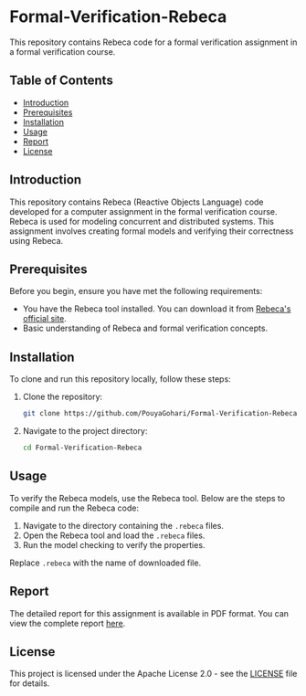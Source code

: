 # Formal-Verification-Rebeca
This repository contains Rebeca code for a formal verification assignment in a formal verification course.

## Table of Contents

- [Introduction](#introduction)
- [Prerequisites](#prerequisites)
- [Installation](#installation)
- [Usage](#usage)
- [Report](#report)
- [License](#license)

## Introduction

This repository contains Rebeca (Reactive Objects Language) code developed for a computer assignment in the formal verification course. Rebeca is used for modeling concurrent and distributed systems. This assignment involves creating formal models and verifying their correctness using Rebeca.


## Prerequisites

Before you begin, ensure you have met the following requirements:
- You have the Rebeca tool installed. You can download it from [Rebeca's official site](http://rebeca-lang.org/).
- Basic understanding of Rebeca and formal verification concepts.

## Installation

To clone and run this repository locally, follow these steps:

1. Clone the repository:

   ```sh
   git clone https://github.com/PouyaGohari/Formal-Verification-Rebeca.git
2. Navigate to the project directory:
   ```sh
   cd Formal-Verification-Rebeca
## Usage

To verify the Rebeca models, use the Rebeca tool. Below are the steps to compile and run the Rebeca code:

1. Navigate to the directory containing the `.rebeca` files.
2. Open the Rebeca tool and load the `.rebeca` files.
3. Run the model checking to verify the properties.

Replace `.rebeca` with the name of downloaded file.

## Report

The detailed report for this assignment is available in PDF format. You can view the complete report [here](Report/Ca_2_Pouya_gohari_810102113.pdf).

## License

This project is licensed under the Apache License 2.0 - see the [LICENSE](LICENSE) file for details.
